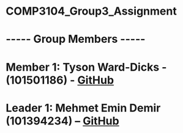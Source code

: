 # COMP3104_Group3_Assignment

# ----- Group Members -----
# Member 1: Tyson Ward-Dicks - (101501186) - [GitHub](https://github.com/101501186) 
# Leader 1: Mehmet Emin Demir (101394234) – [GitHub](https://github.com/mehmetemindemir)